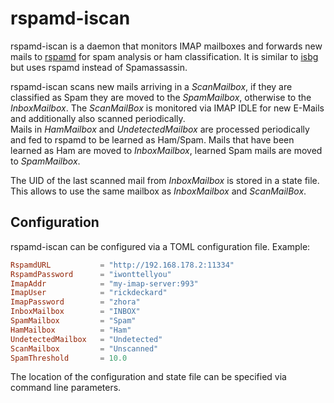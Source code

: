 # rspamd-iscan

rspamd-iscan is a daemon that monitors IMAP mailboxes and forwards new mails to
[rspamd](https://rspamd.com) for spam analysis or ham classification.
It is similar to [isbg](https://gitlab.com/isbg/isbg) but uses rspamd instead of
Spamassassin.


rspamd-iscan scans new mails arriving in a _ScanMailbox_, if they are classified
as Spam they are moved to the _SpamMailbox_, otherwise to the _InboxMailbox_.
The _ScanMailBox_ is monitored via IMAP IDLE for new E-Mails and additionally
also scanned periodically. \
Mails in _HamMailbox_ and _UndetectedMailbox_ are processed periodically and fed
to rspamd to be learned as Ham/Spam.
Mails that have been learned as Ham are moved to _InboxMailbox_, learned Spam
mails are moved to _SpamMailbox_.

The UID of the last scanned mail from _InboxMailbox_ is stored in a state file.
This allows to use the same mailbox as _InboxMailbox_ and _ScanMailBox_.

## Configuration

rspamd-iscan can be configured via a TOML configuration file.
Example:

```toml
RspamdURL           = "http://192.168.178.2:11334"
RspamdPassword      = "iwonttellyou"
ImapAddr            = "my-imap-server:993"
ImapUser            = "rickdeckard"
ImapPassword        = "zhora"
InboxMailbox        = "INBOX"
SpamMailbox         = "Spam"
HamMailbox          = "Ham"
UndetectedMailbox   = "Undetected"
ScanMailbox         = "Unscanned"
SpamThreshold       = 10.0
```

The location of the configuration and state file can be specified via command
line parameters.

